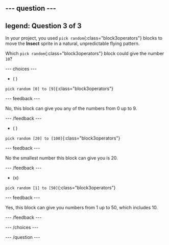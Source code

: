 
--- question ---
---
legend: Question 3 of 3
---

In your project, you used `pick random`{:class="block3operators"} blocks to move the **Insect** sprite in a natural, unpredictable flying pattern.

Which `pick random`{:class="block3operators"} block could give the number `10`?

--- choices ---

- ( )

`pick random [0] to [9]`{:class="block3operators"}

  --- feedback ---

  No, this block can give you any of the numbers from 0 up to 9.

  --- /feedback ---

- ( )

`pick random [20] to [100]`{:class="block3operators"}

  --- feedback ---

No the smallest number this block can give you is 20.

  --- /feedback ---

- (x)

`pick random [1] to [50]`{:class="block3operators"}

  --- feedback ---

Yes, this block can give you numbers from 1 up to 50, which includes 10.

  --- /feedback ---

--- /choices ---

--- /question ---
